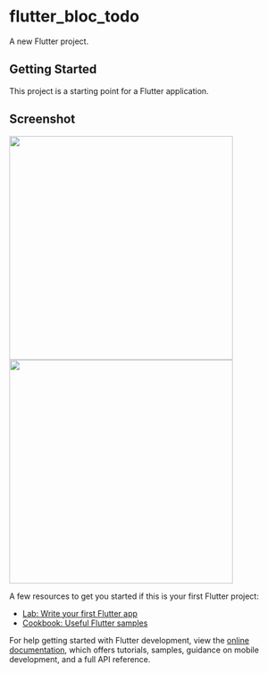 # flutter_bloc_todo

A new Flutter project.

## Getting Started

This project is a starting point for a Flutter application.

## Screenshot
<img height="400" src="https://github.com/aakashx58/contact_flutter/assets/106716824/2d01b86f-f8c2-4211-975d-8b9afbd4ddcc">

<img height="400" src="https://github.com/aakashx58/contact_flutter/assets/106716824/082b5b9d-aa07-4604-a494-29dfeb16f18b">

A few resources to get you started if this is your first Flutter project:

- [Lab: Write your first Flutter app](https://docs.flutter.dev/get-started/codelab)
- [Cookbook: Useful Flutter samples](https://docs.flutter.dev/cookbook)

For help getting started with Flutter development, view the
[online documentation](https://docs.flutter.dev/), which offers tutorials,
samples, guidance on mobile development, and a full API reference.
